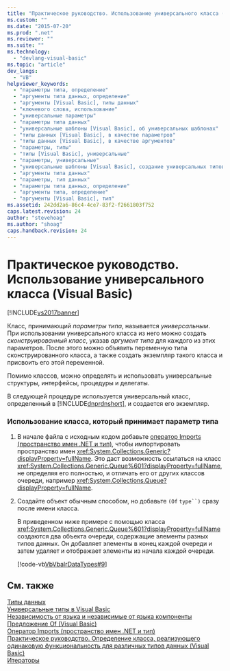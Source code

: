 ```yaml
---
title: "Практическое руководство. Использование универсального класса (Visual Basic) | Microsoft Docs"
ms.custom: ""
ms.date: "2015-07-20"
ms.prod: ".net"
ms.reviewer: ""
ms.suite: ""
ms.technology: 
  - "devlang-visual-basic"
ms.topic: "article"
dev_langs: 
  - "VB"
helpviewer_keywords: 
  - "параметры типа, определение"
  - "аргументы типа данных, определение"
  - "аргументы [Visual Basic], типы данных"
  - "ключевого слова, использование"
  - "универсальные параметры"
  - "параметры типа данных"
  - "универсальные шаблоны [Visual Basic], об универсальных шаблонах"
  - "типы данных [Visual Basic], в качестве параметров"
  - "типы данных [Visual Basic], в качестве аргументов"
  - "параметры, типы"
  - "типы [Visual Basic], универсальные"
  - "параметры, универсальные"
  - "универсальные шаблоны [Visual Basic], создание универсальных типов"
  - "аргументы типа данных"
  - "параметры, тип данных"
  - "параметры типа данных, определение"
  - "аргументы типа, определение"
  - "аргументы [Visual Basic], тип"
ms.assetid: 242dd2a6-86c4-4ce7-83f2-f2661803f752
caps.latest.revision: 24
author: "stevehoag"
ms.author: "shoag"
caps.handback.revision: 24
---
```

# Практическое руководство. Использование универсального класса (Visual Basic)
[!INCLUDE[vs2017banner](../../../../visual-basic/includes/vs2017banner.md)]

Класс, принимающий *параметры типа*, называется *универсальным*. При использовании универсального класса из него можно создать *сконструированный класс*, указав *аргумент типа* для каждого из этих параметров. После этого можно объявить переменную типа сконструированного класса, а также создать экземпляр такого класса и присвоить его этой переменной.  
  
 Помимо классов, можно определять и использовать универсальные структуры, интерфейсы, процедуры и делегаты.  
  
 В следующей процедуре используется универсальный класс, определенный в [!INCLUDE[dnprdnshort](../../../../csharp/getting-started/includes/dnprdnshort-md.md)], и создается его экземпляр.  
  
### <a name="to-use-a-class-that-takes-a-type-parameter"></a>Использование класса, который принимает параметр типа  
  
1.  В начале файла c исходным кодом добавьте [оператор Imports (пространство имен .NET и тип)](../../../../visual-basic/language-reference/statements/imports-statement-net-namespace-and-type.md), чтобы импортировать пространство имен <xref:System.Collections.Generic?displayProperty=fullName>. Это даст возможность ссылаться на класс <xref:System.Collections.Generic.Queue%601?displayProperty=fullName>, не определяя его полностью, и отличать его от других классов очереди, например <xref:System.Collections.Queue?displayProperty=fullName>.  
  
2.  Создайте объект обычным способом, но добавьте `(Of` `type``)` сразу после имени класса.  
  
     В приведенном ниже примере с помощью класса <xref:System.Collections.Generic.Queue%601?displayProperty=fullName> создаются два объекта очереди, содержащие элементы разных типов данных. Он добавляет элементы в конец каждой очереди и затем удаляет и отображает элементы из начала каждой очереди.  
  
     [!code-vb[VbVbalrDataTypes#9](../../../../visual-basic/language-reference/data-types/codesnippet/visualbasic/how-to-use-a-generic-class_1.vb)]  
  
## <a name="see-also"></a>См. также  
 [Типы данных](../../../../visual-basic/programming-guide/language-features/data-types/index.md)   
 [Универсальные типы в Visual Basic](../../../../visual-basic/programming-guide/language-features/data-types/generic-types.md)   
 [Независимость от языка и независимые от языка компоненты](../Topic/Language%20Independence%20and%20Language-Independent%20Components.md)   
 [Предложение Of (Visual Basic)](../../../../visual-basic/language-reference/statements/of-clause.md)   
 [Оператор Imports (пространство имен .NET и тип)](../../../../visual-basic/language-reference/statements/imports-statement-net-namespace-and-type.md)   
 [Практическое руководство. Определение класса, реализующего одинаковую функциональность для различных типов данных (Visual Basic)](../../../../visual-basic/programming-guide/language-features/data-types/how-to-define-a-class-that-can-provide-identical-functionality.md)   
 [Итераторы](../Topic/Iterators%20\(C%23%20and%20Visual%20Basic\).md)